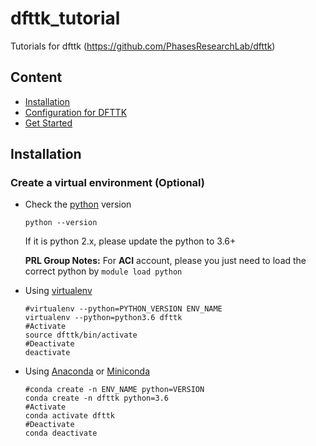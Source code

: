 # dfttk_tutorial
 Tutorials for dfttk (https://github.com/PhasesResearchLab/dfttk)

## Content

- [Installation](#Installation)
- [Configuration for DFTTK](https://github.com/hitliaomq/dfttk_tutorial/blob/master/config)
- [Get Started](https://github.com/hitliaomq/dfttk_tutorial/tree/master/get_started)

## Installation

### Create a virtual environment (Optional)

- Check the [python](https://www.python.org/) version

  ```shell
  python --version
  ```

  If it is python 2.x, please update the python to 3.6+

  **PRL Group Notes:** For **ACI** account, please you just need to load the correct python by `module load python`

- Using [virtualenv](https://github.com/pypa/virtualenv)

  ```shell
  #virtualenv --python=PYTHON_VERSION ENV_NAME
  virtualenv --python=python3.6 dfttk
  #Activate
  source dfttk/bin/activate
  #Deactivate
  deactivate
  ```

- Using [Anaconda](https://www.anaconda.com/) or [Miniconda](https://docs.conda.io/en/latest/miniconda.html)

  ```shell
  #conda create -n ENV_NAME python=VERSION
  conda create -n dfttk python=3.6
  #Activate
  conda activate dfttk
  #Deactivate
  conda deactivate
  ```

  